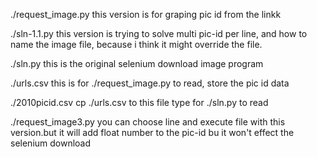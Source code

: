./request_image.py this version is for graping pic id from the linkk

./sln-1.1.py this version is trying to solve multi pic-id per line, and how to name the image file, because i think it might override the file.

./sln.py this is the original selenium download image program

./urls.csv this is for ./request_image.py to read, store the pic id data

./2010picid.csv  cp ./urls.csv to this file type for ./sln.py to read


./request_image3.py  you can choose line and execute file with this version.but it will add float number to the pic-id bu it won't effect the selenium download
